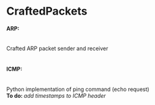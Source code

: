 # CraftedPackets

<h4>ARP:</h4><br />
Crafted ARP packet sender and receiver<br />
<br />
<h4>ICMP:</h4><br />
Python implementation of ping command (echo request)<br />
 <strong>To do: </strong> <em>add timestamps to ICMP header</em><br />
